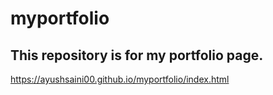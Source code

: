 # myportfolio
## This repository is for my portfolio page. 
https://ayushsaini00.github.io/myportfolio/index.html
